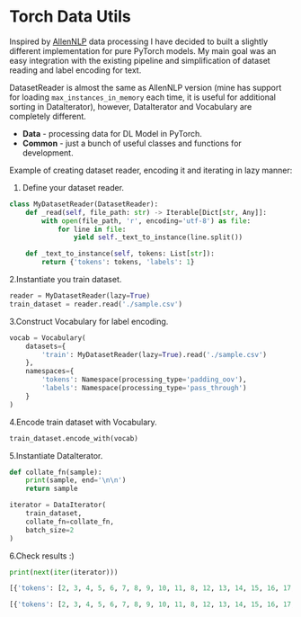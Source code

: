 # Torch Data Utils

Inspired by [AllenNLP](https://github.com/allenai/allennlp) data processing I have decided to built a slightly different implementation for pure PyTorch models.
My main goal was an easy integration with the existing pipeline and simplification of dataset reading and label encoding for text.

DatasetReader is almost the same as AllenNLP version (mine has support for loading `max_instances_in_memory` each time, it is useful for additional sorting in DataIterator), however, DataIterator and Vocabulary are completely different.

* **Data** - processing data for DL Model in PyTorch.
* **Common** - just a bunch of useful classes and functions for development.

Example of creating dataset reader, encoding it and iterating in lazy manner:

1. Define your dataset reader.

```python
class MyDatasetReader(DatasetReader):
    def _read(self, file_path: str) -> Iterable[Dict[str, Any]]:
        with open(file_path, 'r', encoding='utf-8') as file:
            for line in file:
                yield self._text_to_instance(line.split())

    def _text_to_instance(self, tokens: List[str]):
        return {'tokens': tokens, 'labels': 1}
```

2.Instantiate you train dataset.

```python
reader = MyDatasetReader(lazy=True)
train_dataset = reader.read('./sample.csv')
```

3.Construct Vocabulary for label encoding.

```python
vocab = Vocabulary(
    datasets={
        'train': MyDatasetReader(lazy=True).read('./sample.csv')
    },
    namespaces={
        'tokens': Namespace(processing_type='padding_oov'),
        'labels': Namespace(processing_type='pass_through')
    }
)
```

4.Encode train dataset with Vocabulary.

```python
train_dataset.encode_with(vocab)
```

5.Instantiate DataIterator.

```python
def collate_fn(sample):
    print(sample, end='\n\n')
    return sample

iterator = DataIterator(
    train_dataset,
    collate_fn=collate_fn,
    batch_size=2
)
```

6.Check results :)

```python
print(next(iter(iterator)))
```

```python
[{'tokens': [2, 3, 4, 5, 6, 7, 8, 9, 10, 11, 8, 12, 13, 14, 15, 16, 17, 18, 19, 20, 21, 22, 15, 11, 23, 24, 11, 25, 26, 27, 28], 'labels': 1}, {'tokens': [29, 30, 31, 32, 33, 34, 35, 36, 37, 38, 39, 40, 41], 'labels': 1}]

[{'tokens': [2, 3, 4, 5, 6, 7, 8, 9, 10, 11, 8, 12, 13, 14, 15, 16, 17, 18, 19, 20, 21, 22, 15, 11, 23, 24, 11, 25, 26, 27, 28], 'labels': 1}, {'tokens': [29, 30, 31, 32, 33, 34, 35, 36, 37, 38, 39, 40, 41], 'labels': 1}]
```
